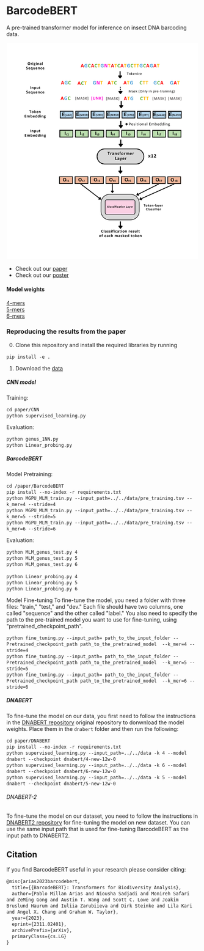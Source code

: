 # BarcodeBERT

A pre-trained transformer model for inference on insect DNA barcoding data. 

<p align="center">
  <img src ="Figures/Arch.png" alt="drawing" width="500"/>
</p>

* Check out our [paper](https://arxiv.org/abs/2311.02401)
* Check out our [poster](https://vault.cs.uwaterloo.ca/s/iixEfyeXMt8g3pi)

#### Model weights

[4-mers](https://vault.cs.uwaterloo.ca/s/5XdqgegTC6xe2yQ)  
[5-mers](https://vault.cs.uwaterloo.ca/s/Cb6yzBpPdHQzjzg)  
[6-mers](https://vault.cs.uwaterloo.ca/s/GCfZdeZEDCcdSNf)  


### Reproducing the results from the paper

0. Clone this repository and install the required libraries by running
```shell
pip install -e .
```

1. Download the [data](https://vault.cs.uwaterloo.ca/s/x7gXQKnmRX3GAZm)

##### CNN model
Training: 
```
cd paper/CNN
python supervised_learning.py
```

Evaluation:
```
python genus_1NN.py
python Linear_probing.py
```

##### BarcodeBERT

Model Pretraining:
```
cd /paper/BarcodeBERT
pip install --no-index -r requirements.txt
python MGPU_MLM_train.py --input_path=../../data/pre_training.tsv --k_mer=4 --stride=4
python MGPU_MLM_train.py --input_path=../../data/pre_training.tsv --k_mer=5 --stride=5
python MGPU_MLM_train.py --input_path=../../data/pre_training.tsv --k_mer=6 --stride=6
```

Evaluation:
```
python MLM_genus_test.py 4
python MLM_genus_test.py 5
python MLM_genus_test.py 6

python Linear_probing.py 4
python Linear_probing.py 5
python Linear_probing.py 6
```

Model Fine-tuning
To fine-tune the model, you need a folder with three files: "train," "test," and "dev." Each file should have two columns, one called "sequence" and the other called "label." You also need to specify the path to the pre-trained model you want to use for fine-tuning, using "pretrained_checkpoint_path".
```
python fine_tuning.py --input_path= path_to_the_input_folder --Pretrained_checkpoint_path path_to_the_pretrained_model  --k_mer=4 --stride=4
python fine_tuning.py --input_path= path_to_the_input_folder --Pretrained_checkpoint_path path_to_the_pretrained_model  --k_mer=5 --stride=5
python fine_tuning.py --input_path= path_to_the_input_folder --Pretrained_checkpoint_path path_to_the_pretrained_model  --k_mer=6 --stride=6
```


##### DNABERT
To fine-tune the model on our data, you first need to follow the instructions in the [DNABERT repository](https://github.com/jerryji1993/DNABERT) original repository to donwnload the model weights. Place them in the `dnabert` folder and then run the following:

```
cd paper/DNABERT
pip install --no-index -r requirements.txt
python supervised_learning.py --input_path=../../data -k 4 --model dnabert --checkpoint dnabert/4-new-12w-0
python supervised_learning.py --input_path=../../data -k 6 --model dnabert --checkpoint dnabert/6-new-12w-0
python supervised_learning.py --input_path=../../data -k 5 --model dnabert --checkpoint dnabert/5-new-12w-0
```


###### DNABERT-2

To fine-tune the model on our dataset, you need to follow the instructions in [DNABERT2 repository](https://github.com/Zhihan1996/DNABERT_2) for fine-tuning the model on new dataset. You can use the same input path that is used for fine-tuning BarcodeBERT as the input path to DNABERT2. 


## Citation 

If you find BarcodeBERT useful in your research please consider citing:

    @misc{arias2023barcodebert,
      title={{BarcodeBERT}: Transformers for Biodiversity Analysis},
      author={Pablo Millan Arias and Niousha Sadjadi and Monireh Safari and ZeMing Gong and Austin T. Wang and Scott C. Lowe and Joakim Bruslund Haurum and Iuliia Zarubiieva and Dirk Steinke and Lila Kari and Angel X. Chang and Graham W. Taylor},
      year={2023},
      eprint={2311.02401},
      archivePrefix={arXiv},
      primaryClass={cs.LG}
    }




<!--- 

### Using BarcodeBERT as feature extractor in your own biodiversity analysis:

0. Clone this repository and install the required libraries

1. Download the pre-trained weights

2. Produce the features
**Note**: The model is ready to be used on data directly downloaded from BOLD. To use the model on your own data, please format the .tsv input file accordingly. 


### Fine-Tuning BarcodeBERT using your own data

0. Clone this repository and install the required libraries

1. Download the pre-trained weights

2. Fine-Tune the model
**Note**: The model is ready to be used on data directly downloaded from BOLD. To use the model on your own data, please format the .tsv input file accordingly. 

3. Test the fine-tuned model on the test dataset.






0. Download the [data](https://vault.cs.uwaterloo.ca/s/YojSrfn7n2iLfa9)
1. Make sure you have all the required libraries before running (remove the --no-index flags if you are not training on CC)

```
pip install -r requirements.txt
```

--!>
